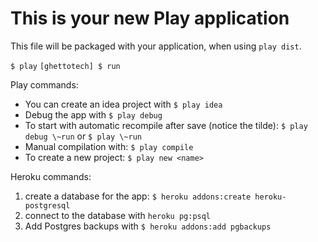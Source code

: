 This is your new Play application
=====================================

This file will be packaged with your application, when using `play dist`.

`$ play`
`[ghettotech] $ run`

Play commands:

* You can create an idea project with  `$ play idea`
* Debug the app with `$ play debug`
* To start with automatic recompile after save (notice the tilde): `$ play debug \~run` or `$ play \~run`
* Manual compilation with: `$ play compile`
* To create a new project: `$ play new <name>`


Heroku commands:

1. create a database for the app: `$ heroku addons:create heroku-postgresql`
2. connect to the database with `heroku pg:psql`
3. Add Postgres backups with `$ heroku addons:add pgbackups`
